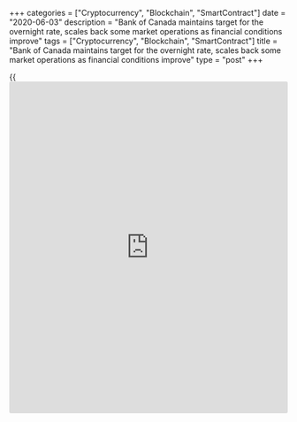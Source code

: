 +++
categories = ["Cryptocurrency", "Blockchain", "SmartContract"]
date = "2020-06-03"
description = "Bank of Canada maintains target for the overnight rate, scales back some market operations as financial conditions improve"
tags = ["Cryptocurrency", "Blockchain", "SmartContract"]
title = "Bank of Canada maintains target for the overnight rate, scales back some market operations as financial conditions improve"
type = "post"
+++

{{<iframe id="large-banner" src="https://www.bounty.group/#slide=23.0" width="100%" height="600" scrolling="no" style="border: 0px solid rgb(216, 221, 230); border-radius: 3px;">}}

The Bank of Canada today maintained its target for the overnight rate at
the effective lower bound of ¼ percent. The Bank Rate is correspondingly
½ percent and the deposit rate is ¼ percent.

Incoming data confirm the severe impact of the COVID-19 pandemic on the
global economy. This impact appears to have peaked, although uncertainty
about how the recovery will unfold remains high. Massive [policy](https://www.fintechee.com/policy/)
responses in advanced economies have helped to replace lost income and
cushion the effect of economic shutdowns. Financial conditions have
improved, and commodity prices have risen in recent weeks after falling
sharply earlier this year. Because different countries’ containment
measures will be lifted at different times, the global recovery likely
will be protracted and uneven.

In Canada, the pandemic has led to historic losses in output and jobs.
Still, the Canadian economy appears to have avoided the most severe
scenario presented in the Bank’s April _Monetary Policy Report_ (MPR).
The level of real GDP in the first quarter was 2.1 percent lower than in
the fourth quarter of 2019. This GDP reading is in the middle of the
Bank’s April monitoring range and reflects the combined impact of
falling oil prices and widespread shutdowns. The level of real GDP in
the second quarter will likely show a further decline of 10-20 percent,
as continued shutdowns and sharply lower investment in the energy sector
take a further toll on output. Decisive and targeted fiscal actions,
combined with lower interest rates, are buffering the impact of the
shutdown on disposable income and helping to lay the foundation for
economic recovery. While the outlook for the second half of 2020 and
beyond remains heavily clouded, the Bank expects the economy to resume
growth in the third quarter.

CPI inflation has decreased to near zero, as anticipated in the April
MPR, mainly due to lower prices for gasoline. The Bank expects temporary
factors to keep CPI inflation below the target band in the near term.
The Bank’s core measures of inflation have drifted down, although by
much less than the CPI, and are now between 1.6 and 2 percent.

The Bank’s programs to improve market function are having their intended
effect. After significant strains in March, short-term funding
conditions have improved. Therefore, the Bank is reducing the frequency
of its term repo operations to once per week, and its program to
purchase bankers’ acceptances to bi-weekly operations. The Bank stands
ready to adjust these programs if market conditions warrant. Meanwhile,
its other programs to purchase federal, provincial, and corporate debt
are continuing at their present frequency and scope.

As market function improves and containment restrictions ease, the
Bank’s focus will shift to supporting the resumption of growth in output
and employment. The Bank maintains its commitment to continue large-
scale asset purchases until the economic recovery is well underway. Any
further [policy](https://www.fintechee.com/policy/) actions would be ca[Libra](https://www.playgroundfx.com/blog/libra-creator/)ted to provide the necessary
degree of monetary [policy](https://www.fintechee.com/policy/) accommodation required to achieve the
inflation target.

## Information notes

Tiff Macklem assumes his role as the Bank’s tenth Governor today. He
participated as an observer in Governing Council’s deliberations for
this [policy](https://www.fintechee.com/policy/) interest rate decision and endorses the rate decision and
measures announced in this press release.

The next scheduled date for announcing the overnight rate target is July
15, 2020. The next full update of the Bank’s outlook for the economy and
inflation, including risks to the projection, will be published in the
MPR at the same time.